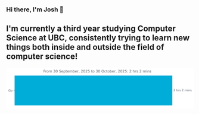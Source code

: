 ### Hi there, I'm Josh 🤠

## I'm currently a third year studying Computer Science at UBC, consistently trying to learn new things both inside and outside the field of computer science!

<img
  src="https://github.com/JoshFung/JoshFung/blob/main/images/stat.svg"
  alt="Monthly Wakatime"
/>

<!--
**JoshFung/JoshFung** is a ✨ _special_ ✨ repository because its `README.md` (this file) appears on your GitHub profile.

Here are some ideas to get you started:

- 🔭 I’m currently working on ...
- 🌱 I’m currently learning ...
- 👯 I’m looking to collaborate on ...
- 🤔 I’m looking for help with ...
- 💬 Ask me about ...
- 📫 How to reach me: ...
- 😄 Pronouns: ...
- ⚡ Fun fact: ...
-->
